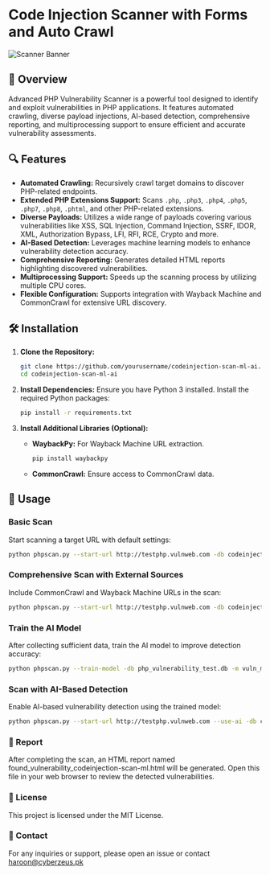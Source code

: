 # Code Injection Scanner with Forms and Auto Crawl

![Scanner Banner](https://your-image-link.com/banner.png)

## 🚀 Overview

Advanced PHP Vulnerability Scanner is a powerful tool designed to identify and exploit vulnerabilities in PHP applications. It features automated crawling, diverse payload injections, AI-based detection, comprehensive reporting, and multiprocessing support to ensure efficient and accurate vulnerability assessments.

## 🔍 Features

- **Automated Crawling:** Recursively crawl target domains to discover PHP-related endpoints.
- **Extended PHP Extensions Support:** Scans `.php`, `.php3`, `.php4`, `.php5`, `.php7`, `.php8`, `.phtml`, and other PHP-related extensions.
- **Diverse Payloads:** Utilizes a wide range of payloads covering various vulnerabilities like XSS, SQL Injection, Command Injection, SSRF, IDOR, XML, Authorization Bypass, LFI, RFI, RCE, Crypto and more.
- **AI-Based Detection:** Leverages machine learning models to enhance vulnerability detection accuracy.
- **Comprehensive Reporting:** Generates detailed HTML reports highlighting discovered vulnerabilities.
- **Multiprocessing Support:** Speeds up the scanning process by utilizing multiple CPU cores.
- **Flexible Configuration:** Supports integration with Wayback Machine and CommonCrawl for extensive URL discovery.

## 🛠 Installation

1. **Clone the Repository:**
    ```bash
    git clone https://github.com/yourusername/codeinjection-scan-ml-ai.git
    cd codeinjection-scan-ml-ai
    ```

2. **Install Dependencies:**
    Ensure you have Python 3 installed. Install the required Python packages:
    ```bash
    pip install -r requirements.txt
    ```

3. **Install Additional Libraries (Optional):**
    - **WaybackPy:** For Wayback Machine URL extraction.
        ```bash
        pip install waybackpy
        ```
    - **CommonCrawl:** Ensure access to CommonCrawl data.

## 📝 Usage

### Basic Scan
Start scanning a target URL with default settings:
```bash
python phpscan.py --start-url http://testphp.vulnweb.com -db codeinjection-scan-ml.db -r -v --max-depth 3
```

### Comprehensive Scan with External Sources
Include CommonCrawl and Wayback Machine URLs in the scan:
```bash
python phpscan.py --start-url http://testphp.vulnweb.com -db codeinjection-scan-ml.db -r -v --use-commoncrawl --include-wayback --max-depth 3
```

### Train the AI Model
After collecting sufficient data, train the AI model to improve detection accuracy:
```bash
python phpscan.py --train-model -db php_vulnerability_test.db -m vuln_model.pkl
```

### Scan with AI-Based Detection
Enable AI-based vulnerability detection using the trained model:
```bash
python phpscan.py --start-url http://testphp.vulnweb.com --use-ai -db codeinjection-scan-ml.db -r -v -m vuln_model.pkl --max-depth 3
```

### 📄 Report
After completing the scan, an HTML report named found_vulnerability_codeinjection-scan-ml.html will be generated. Open this file in your web browser to review the detected vulnerabilities.

###  📜 License
This project is licensed under the MIT License.

### 📧 Contact
For any inquiries or support, please open an issue or contact haroon@cyberzeus.pk
